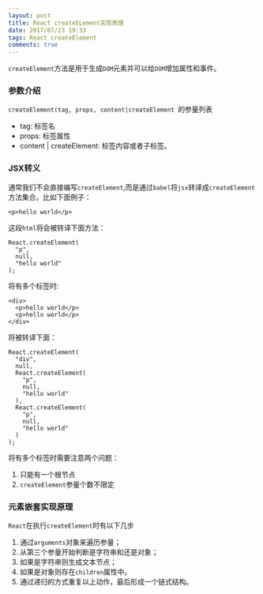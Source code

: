 ```yaml
---
layout: post
title: React createELement实现原理
date: 2017/07/23 19:33
tags: React createElement
comments: true
---
```

`createElement`方法是用于生成`DOM`元素并可以给`DOM`增加属性和事件。

### 参数介绍
`createElement(tag, props, content|createElement `的参量列表
* tag: 标签名
* props: 标签属性
* content | createElement: 标签内容或者子标签。

### JSX转义
通常我们不会直接编写`createElement`,而是通过`babel`将`jsx`转译成`createElement`方法集合。比如下面例子：

```
<p>hello world</p>
```
这段`html`将会被转译下面方法：
```
React.createElement(
  "p",
  null,
  "hello world"
);
```

将有多个标签时:
```
<div>
  <p>hello world</p>
  <p>hello world</p>
</div>
```
将被转译下面：
```
React.createElement(
  "div",
  null,
  React.createElement(
    "p",
    null,
    "hello world"
  ),
  React.createElement(
    "p",
    null,
    "hello world"
  )
);
```
将有多个标签时需要注意两个问题：
1. 只能有一个根节点
2. `createElement`参量个数不限定

### 元素嵌套实现原理

`React`在执行`createElement`时有以下几步

1. 通过`arguments`对象来遍历参量；
2. 从第三个参量开始判断是字符串和还是对象；
3. 如果是字符串则生成文本节点；
4. 如果是对象则存在`children`属性中。
5. 通过递归的方式重复以上动作，最后形成一个链式结构。